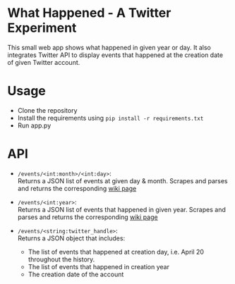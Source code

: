 # What Happened - A Twitter Experiment

This small web app shows what happened in given year or day. 
It also integrates Twitter API to display events that happened at the creation date of given Twitter account.

# Usage
- Clone the repository
- Install the requirements using `pip install -r requirements.txt`
- Run app.py

# API
- `/events/<int:month>/<int:day>`:  
    Returns a JSON list of events at given day & month. Scrapes and parses and returns the corresponding [wiki page][day_wiki]
- `/events/<int:year>`:  
    Returns a JSON list of events that happened in given year. Scrapes and parses and returns the corresponding [wiki page][year_wiki]
- `/events/<string:twitter_handle>`:  
    Returns a JSON object that includes:
    
    - The list of events that happened at creation day, i.e. April 20 throughout the history.
    - The list of events that happened in creation year
    - The creation date of the account
 
[day_wiki]: https://en.wikipedia.org/wiki/April_1
[year_wiki]: https://en.wikipedia.org/wiki/2016